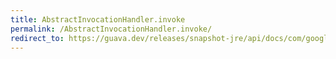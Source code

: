 ```yaml
---
title: AbstractInvocationHandler.invoke
permalink: /AbstractInvocationHandler.invoke/
redirect_to: https://guava.dev/releases/snapshot-jre/api/docs/com/google/common/reflect/AbstractInvocationHandler.html#invoke-java.lang.Object-java.lang.reflect.Method-java.lang.Object:A-
---
```

